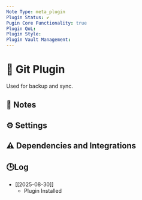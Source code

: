 ```yaml
---
Note Type: meta_plugin
Plugin Status: ✔️
Pugin Core Functionality: true
Plugin QoL:
Plugin Style:
Plugin Vault Management:
---
```

# 🔌 Git Plugin

Used for backup and sync.

## 📝 Notes

## ⚙️ Settings

## ⚠️ Dependencies and Integrations

## 🕒Log

- [[2025-08-30]]
	- Plugin Installed
